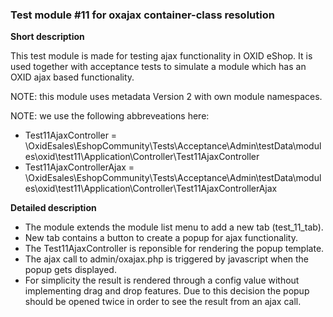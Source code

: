 ### Test module #11 for oxajax container-class resolution

**Short description**

This test module is made for testing ajax functionality in OXID eShop.
It is used together with acceptance tests to simulate a module which has an OXID ajax based functionality.

NOTE: this module uses metadata Version 2 with own module namespaces.

NOTE: we use the following abbreveations here:
* Test11AjaxController = \OxidEsales\EshopCommunity\Tests\Acceptance\Admin\testData\modules\oxid\test11\Application\Controller\Test11AjaxController
* Test11AjaxControllerAjax = \OxidEsales\EshopCommunity\Tests\Acceptance\Admin\testData\modules\oxid\test11\Application\Controller\Test11AjaxControllerAjax

**Detailed description**

* The module extends the module list menu to add a new tab (test_11_tab).
* New tab contains a button to create a popup for ajax functionality.
* The Test11AjaxController is reponsible for rendering the popup template.
* The ajax call to admin/oxajax.php is triggered by javascript when the popup gets displayed.
* For simplicity the result is rendered through a config value without implementing drag and drop features.
  Due to this decision the popup should be opened twice in order to see the result from an ajax call.